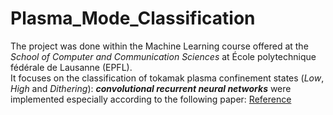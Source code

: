 # Plasma_Mode_Classification
The project was done within the Machine Learning course offered at the *School of Computer and Communication Sciences* at École polytechnique fédérale de Lausanne (EPFL).</br>
It focuses on the classification of tokamak plasma confinement states (*Low*, *High* and *Dithering*): ***convolutional recurrent neural networks*** were implemented especially according to the following paper:
[Reference](AntoineSalaun/Plasma_Mode_Classification/Papers/Matos_2020_Nucl._Fusion_60_036022.pdf)</br>
